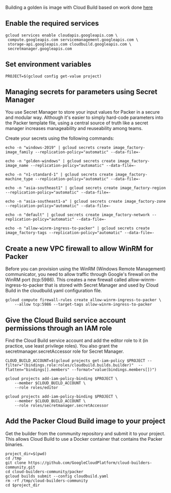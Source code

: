 Building a golden iis image with Cloud Build based on work done [here](https://cloud.google.com/community/tutorials/create-cloud-build-image-factory-using-packer)
## Enable the required services

    gcloud services enable cloudapis.googleapis.com \
     compute.googleapis.com servicemanagement.googleapis.com \
     storage-api.googleapis.com cloudbuild.googleapis.com \
     secretmanager.googleapis.com

## Set environment variables

    PROJECT=$(gcloud config get-value project)

## Managing secrets for parameters using Secret Manager
You use Secret Manager to store your input values for Packer in a secure and modular way. Although it's easier to simply hard-code parameters into the Packer template file, using a central source of truth like a secret manager increases manageability and reuseability among teams.

Create your secrets using the following commands:

    echo -n "windows-2019" | gcloud secrets create image_factory-image_family --replication-policy="automatic" --data-file=-

    echo -n "golden-windows" | gcloud secrets create image_factory-image_name --replication-policy="automatic" --data-file=-

    echo -n "n1-standard-1" | gcloud secrets create image_factory-machine_type --replication-policy="automatic" --data-file=-

    echo -n "asia-southeast1" | gcloud secrets create image_factory-region --replication-policy="automatic" --data-file=-

    echo -n "asia-southeast1-a" | gcloud secrets create image_factory-zone --replication-policy="automatic" --data-file=-

    echo -n "default" | gcloud secrets create image_factory-network --replication-policy="automatic" --data-file=-

    echo -n "allow-winrm-ingress-to-packer" | gcloud secrets create image_factory-tags --replication-policy="automatic" --data-file=-

## Create a new VPC firewall to allow WinRM for Packer
Before you can provision using the WinRM (Windows Remote Management) communicator, you need to allow traffic through Google's firewall on the WinRM port (tcp:5986). This creates a new firewall called allow-winrm-ingress-to-packer that is stored with Secret Manager and used by Cloud Build in the cloudbuild.yaml configuration file.

    gcloud compute firewall-rules create allow-winrm-ingress-to-packer \
        --allow tcp:5986 --target-tags allow-winrm-ingress-to-packer

## Give the Cloud Build service account permissions through an IAM role
Find the Cloud Build service account and add the editor role to it (in practice, use least privilege roles). You also grant the secretmanager.secretAccessor role for Secret Manager.

    CLOUD_BUILD_ACCOUNT=$(gcloud projects get-iam-policy $PROJECT --filter="(bindings.role:roles/cloudbuild.builds.builder)"  --flatten="bindings[].members" --format="value(bindings.members[])")

    gcloud projects add-iam-policy-binding $PROJECT \
        --member $CLOUD_BUILD_ACCOUNT \
        --role roles/editor

    gcloud projects add-iam-policy-binding $PROJECT \
        --member $CLOUD_BUILD_ACCOUNT \
        --role roles/secretmanager.secretAccessor

## Add the Packer Cloud Build image to your project
Get the builder from the community repository and submit it to your project. This allows Cloud Build to use a Docker container that contains the Packer binaries.

    project_dir=$(pwd)
    cd /tmp
    git clone https://github.com/GoogleCloudPlatform/cloud-builders-community.git
    cd cloud-builders-community/packer
    gcloud builds submit --config cloudbuild.yaml
    rm -rf /tmp/cloud-builders-community
    cd $project_dir